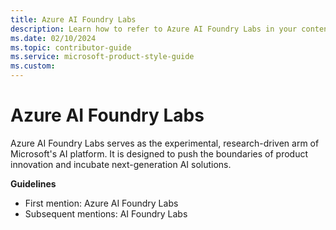 ```yaml
---
title: Azure AI Foundry Labs
description: Learn how to refer to Azure AI Foundry Labs in your content.
ms.date: 02/10/2024
ms.topic: contributor-guide
ms.service: microsoft-product-style-guide
ms.custom:
---
```



# Azure AI Foundry Labs

Azure AI Foundry Labs serves as the experimental, research-driven arm of Microsoft's AI platform. It is designed to push the boundaries of product innovation and incubate next-generation AI solutions.

**Guidelines**

- First mention: Azure AI Foundry Labs
- Subsequent mentions: AI Foundry Labs
